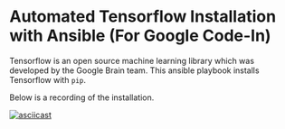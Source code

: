 # Automated Tensorflow Installation with Ansible (For Google Code-In)

Tensorflow is an open source machine learning library which was developed by the Google Brain team. This ansible playbook installs Tensorflow with `pip`.

Below is a recording of the installation.

[![asciicast](https://asciinema.org/a/293338.svg)](https://asciinema.org/a/293338)